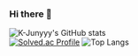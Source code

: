 ### Hi there 👋
![K-Junyyy's GitHub stats](https://github-readme-stats.vercel.app/api?usernamehesedbaek&show_icons=true&theme=onedark)  
[![Solved.ac Profile](http://mazassumnida.wtf/api/generate_badge?boj=printhelloworld98)](https://solved.ac/printhelloworld98)
![Top Langs](https://github-readme-stats.vercel.app/api/top-langs/?username=hesedbaeklayout=compact&theme=onedark)
<!--
**hesedbaek/hesedbaek** is a ✨ _special_ ✨ repository because its `README.md` (this file) appears on your GitHub profile.

Here are some ideas to get you started:

- 🔭 I’m currently working on ...
- 🌱 I’m currently learning ...
- 👯 I’m looking to collaborate on ...
- 🤔 I’m looking for help with ...
- 💬 Ask me about ...
- 📫 How to reach me: ...
- 😄 Pronouns: ...
- ⚡ Fun fact: ...
-->
